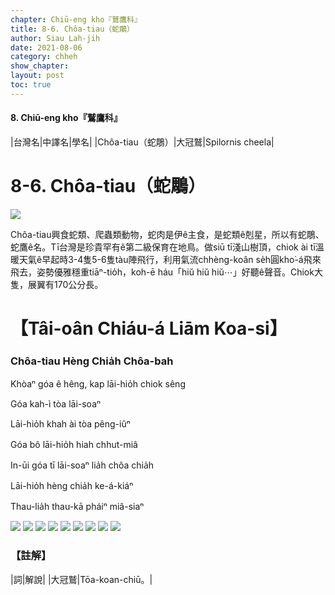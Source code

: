 ```yaml
---
chapter: Chiū-eng kho『鷲鷹科』
title: 8-6. Chôa-tiau（蛇鵰）
author: Siau Lah-jih
date: 2021-08-06
category: chheh
show_chapter: 
layout: post
toc: true
---
```


#### 8. Chiū-eng kho『鷲鷹科』

|台灣名|中譯名|學名|
|Chôa-tiau（蛇鵰）|大冠鷲|Spilornis cheela|


# 8-6. Chôa-tiau（蛇鵰）


![](../too5/08/08-6-8.Chôa-tiau.jpg)


Chôa-tiau興食蛇類、爬蟲類動物，蛇肉是伊ê主食，是蛇類ê剋星，所以有蛇鵰、蛇鷹ê名。Tī台灣是珍貴罕有ê第二級保育在地鳥。做siū tī淺山樹頂，chiok ài tī溫暖天氣ê早起時3-4隻5-6隻tàu陣飛行，利用氣流chhèng-koân se̍h圓kho͘-á飛來飛去，姿勢優雅穩重tiāⁿ-tio̍h，koh-ē háu「hiŭ hiŭ hiŭ⋯」好聽ê聲音。Chiok大隻，展翼有170公分長。

	


# 【Tâi-oân Chiáu-á Liām Koa-si】

### **Chôa-tiau Hèng Chia̍h Chôa-bah**

Khòaⁿ góa ê hêng, kap lāi-hio̍h chiok sêng

Góa kah-ì tòa lāi-soaⁿ

Lāi-hio̍h khah ài tòa pêng-iûⁿ

Góa bô lāi-hio̍h hiah chhut-miâ

In-ūi góa tī lāi-soaⁿ lia̍h chôa chia̍h

Lāi-hio̍h hèng chia̍h ke-á-kiáⁿ

Thau-lia̍h thau-kā pháiⁿ miâ-siaⁿ



![](../too5/08/08-6-9.Chôa-tiau.jpg)
![](../too5/08/08-6-10.Chôa-tiau.jpg)
![](../too5/08/08-6-7.Chôa-tiau.jpg)
![](../too5/08/08-6-6.Chôa-tiau.jpg)
![](../too5/08/08-6-5.Chôa-tiau.jpg)
![](../too5/08/08-6-1.Chôa-tiau.jpg)
![](../too5/08/08-6-2.Chôa-tiau.jpg)
![](../too5/08/08-6-4.Chôa-tiau.jpg)
![](../too5/08/08-6-3.Chôa-tiau.jpg)


### 【註解】

|詞|解說|
|大冠鷲|Tōa-koan-chiū。|
